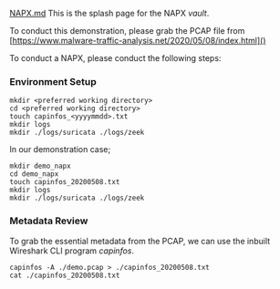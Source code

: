[NAPX.md](https://github.com/user-attachments/files/22325319/NAPX.md)
This is the splash page for the NAPX *vault*.

To conduct this demonstration, please grab the PCAP file from [https://www.malware-traffic-analysis.net/2020/05/08/index.html]()

To conduct a NAPX, please conduct the following steps:
### Environment Setup
```
mkdir <preferred working directory>
cd <preferred working directory>
touch capinfos_<yyyymmdd>.txt
mkdir logs 
mkdir ./logs/suricata ./logs/zeek
```
In our demonstration case;

```
mkdir demo_napx
cd demo_napx
touch capinfos_20200508.txt
mkdir logs 
mkdir ./logs/suricata ./logs/zeek
```
### Metadata Review
To grab the essential metadata from the PCAP, we can use the inbuilt Wireshark CLI program *capinfos*.
```
capinfos -A ./demo.pcap > ./capinfos_20200508.txt
cat ./capinfos_20200508.txt
```
